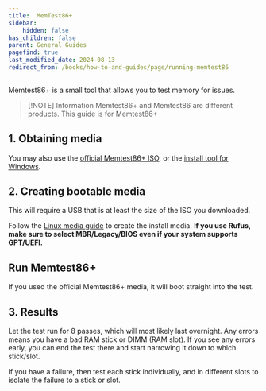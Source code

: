 ```yaml
---
title:  MemTest86+
sidebar:
    hidden: false
has_children: false
parent: General Guides
pagefind: true
last_modified_date: 2024-08-13
redirect_from: /books/how-to-and-guides/page/running-memtest86
---
```




Memtest86+ is a small tool that allows you to test memory for issues.

> [!NOTE] Information
> Memtest86+ and Memtest86 are different products. This guide is for Memtest86+ 

## 1. Obtaining media
You may also use the [official Memtest86+ ISO](https://www.memtest.org/download/v7.00/mt86plus_7.00_64.iso.zip), or the [install tool for Windows](https://www.memtest.org/download/v7.00/mt86plus_7.00_USB_Installer.exe).

## 2. Creating bootable media
This will require a USB that is at least the size of the ISO you downloaded.

Follow the [Linux media guide](/docs/installations/install-linux#step-2-creating-installation-media) to create the install media. **If you use Rufus, make sure to select MBR/Legacy/BIOS even if your system supports GPT/UEFI.**

## Run Memtest86+

If you used the official Memtest86+ media, it will boot straight into the test.

## 3. Results
Let the test run for 8 passes, which will most likely last overnight. Any errors means you have a bad RAM stick or DIMM (RAM slot). If you see any errors early, you can end the test there and start narrowing it down to which stick/slot.

If you have a failure, then test each stick individually, and in different slots to isolate the failure to a stick or slot.
